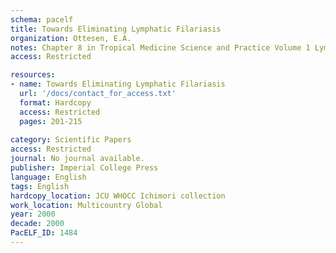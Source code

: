 ```yaml
---
schema: pacelf
title: Towards Eliminating Lymphatic Filariasis
organization: Ottesen, E.A.
notes: Chapter 8 in Tropical Medicine Science and Practice Volume 1 Lymphatic Filariasis, edited by Thomas B Nutman. Series editors G.Pasvol and S.L.Hoffman.
access: Restricted

resources:
- name: Towards Eliminating Lymphatic Filariasis
  url: '/docs/contact_for_access.txt'
  format: Hardcopy
  access: Restricted
  pages: 201-215
 
category: Scientific Papers
access: Restricted
journal: No journal available.
publisher: Imperial College Press
language: English 
tags: English 
hardcopy_location: JCU WHOCC Ichimori collection
work_location: Multicountry Global
year: 2000
decade: 2000
PacELF_ID: 1484
---
```

